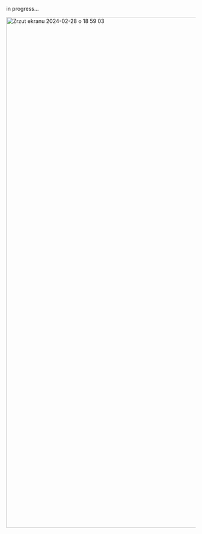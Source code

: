 in progress...


<img width="1359" alt="Zrzut ekranu 2024-02-28 o 18 59 03" src="https://github.com/martynakiljan/food-app/assets/59742201/478b0bff-1b29-4926-8700-97595df4815e">
